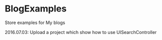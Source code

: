 # BlogExamples
Store examples for My blogs

2016.07.03:
Upload a project which show how to use UISearchController
